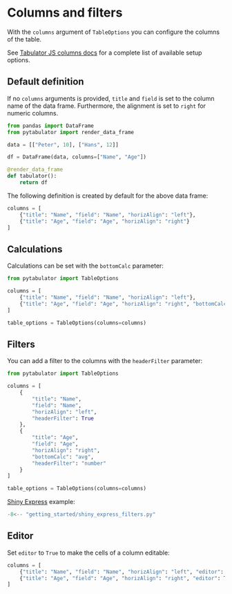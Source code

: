 # Columns and filters

With the `columns` argument of `TableOptions` you can configure the columns of the table.

See [Tabulator JS columns docs](https://tabulator.info/docs/5.5/columns) for a complete list of available setup options.

## Default definition

If no `columns` arguments is provided, `title` and `field` is set to the column name of the data frame.
Furthermore, the alignment is set to `right` for numeric columns.

```python
from pandas import DataFrame
from pytabulator import render_data_frame

data = [["Peter", 10], ["Hans", 12]]

df = DataFrame(data, columns=["Name", "Age"])

@render_data_frame
def tabulator():
    return df
```

The following definition is created by default for the above data frame:

```python
columns = [
    {"title": "Name", "field": "Name", "horizAlign": "left"},
    {"title": "Age", "field": "Age", "horizAlign": "right"}
]
```

## Calculations

Calculations can be set with the `bottomCalc` parameter:

```python
from pytabulator import TableOptions

columns = [
    {"title": "Name", "field": "Name", "horizAlign": "left"},
    {"title": "Age", "field": "Age", "horizAlign": "right", "bottomCalc": "avg"}
]

table_options = TableOptions(columns=columns)
```

## Filters

You can add a filter to the columns with the `headerFilter` parameter:

```python
from pytabulator import TableOptions

columns = [
    {
        "title": "Name",
        "field": "Name",
        "horizAlign": "left",
        "headerFilter": True
    },
    {
        "title": "Age",
        "field": "Age",
        "horizAlign": "right",
        "bottomCalc": "avg",
        "headerFilter": "number"
    }
]

table_options = TableOptions(columns=columns)
```

[Shiny Express](https://shiny.posit.co/blog/posts/shiny-express/) example:

```python
-8<-- "getting_started/shiny_express_filters.py"
```

## Editor

Set `editor` to `True` to make the cells of a column editable:

```python
columns = [
    {"title": "Name", "field": "Name", "horizAlign": "left", "editor": True},
    {"title": "Age", "field": "Age", "horizAlign": "right", "editor": True}
]
```
